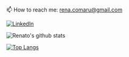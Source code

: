 

📫 How to reach me: rena.comaru@gmail.com

[![LinkedIn](https://img.shields.io/badge/-LinkedIn-0D0D0D?style=flat&labelColor=0D0D0D&logo=Linkedin&Color=white)]([https://www.linkedin.com/in/renato-comarú-matos-732399234/])

![Renato's github stats](https://github-readme-stats.vercel.app/api?username=renatocomaru&show_icons=true&theme=dark)

[![Top Langs](https://github-readme-stats.vercel.app/api/top-langs/?username=renatocomaru&layout=compact&bg_color=0D1117&title_color=58A6FF&text_color=c9d1d9)](https://github.com/anuraghazra/github-readme-stats)


